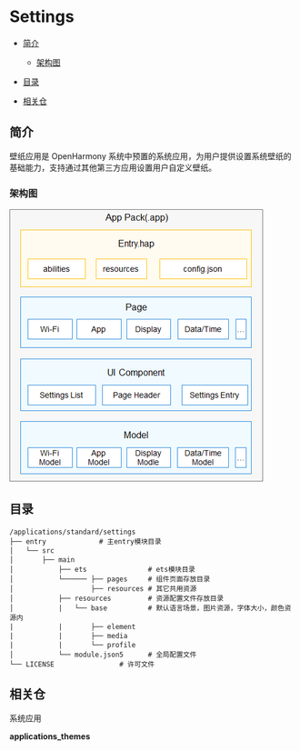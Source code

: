 # Settings<a name="ZH-CN_TOPIC_0000001103421572"></a>

-   [简介](#section11660541593)
    -   [架构图](#section48896451454)

-   [目录](#section161941989596)
-   [相关仓](#section1371113476307)

## 简介<a name="section11660541593"></a>

壁纸应用是 OpenHarmony 系统中预置的系统应用，为用户提供设置系统壁纸的基础能力，支持通过其他第三方应用设置用户自定义壁纸。

### 架构图<a name="section48896451454"></a>

![](figures/zh-cn_image_0000001153225717.png)

## 目录<a name="section161941989596"></a>

```
/applications/standard/settings
├── entry             # 主entry模块目录
│   └── src
│       ├── main
│           ├── ets               # ets模块目录
│           └────── ├── pages     # 组件页面存放目录
│                   ├── resources # 其它共用资源
│           ├── resources         # 资源配置文件存放目录
│           |   └── base          # 默认语言场景，图片资源，字体大小，颜色资源内
|           |       ├── element
|           |       ├── media
|           |       └── profile
│           └── module.json5      # 全局配置文件
└── LICENSE                # 许可文件
```

## 相关仓<a name="section1371113476307"></a>

系统应用

**applications\_themes**
